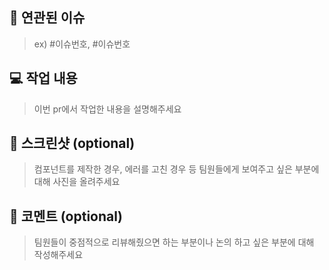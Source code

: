 ## 🔗 연관된 이슈
> ex) #이슈번호, #이슈번호

## 💻 작업 내용
> 이번 pr에서 작업한 내용을 설명해주세요

## 📸 스크린샷 (optional)
> 컴포넌트를 제작한 경우, 에러를 고친 경우 등 팀원들에게 보여주고 싶은 부분에 대해 사진을 올려주세요

## 📌 코멘트 (optional)
> 팀원들이 중점적으로 리뷰해줬으면 하는 부분이나
> 논의 하고 싶은 부분에 대해 작성해주세요
